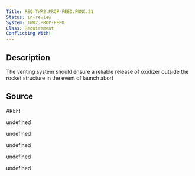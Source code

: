 ```yaml
---
Title: REQ.TWR2.PROP-FEED.FUNC.21
Status: in-review
System: TWR2.PROP-FEED
Class: Requirement
Conflicting With: 
---
```


## Description

The venting system should ensure a reliable release of oxidizer outside the rocket structure in the event of launch abort

## Source

#REF!


undefined

undefined

undefined

undefined

undefined